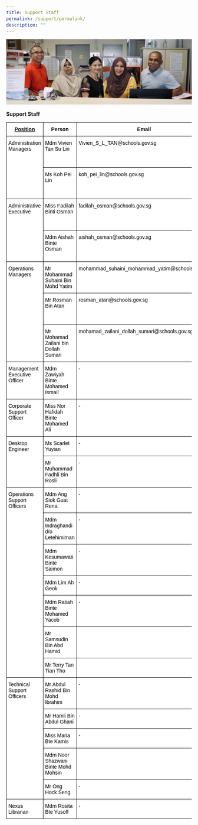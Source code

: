 ```yaml
---
title: Support Staff
permalink: /support/permalink/
description: ""
---
```

![](/images/support.jpg)

**Support Staff**

<style type="text/css">
.tg  {border-collapse:collapse;border-spacing:0;}
.tg td{border-color:black;border-style:solid;border-width:1px;font-family:Arial, sans-serif;font-size:14px;
  overflow:hidden;padding:10px 5px;word-break:normal;}
.tg th{border-color:black;border-style:solid;border-width:1px;font-family:Arial, sans-serif;font-size:14px;
  font-weight:normal;overflow:hidden;padding:10px 5px;word-break:normal;}
.tg .tg-cj27{background-color:#FFF;font-weight:bold;text-align:center;text-decoration:underline;vertical-align:top}
.tg .tg-9hzb{background-color:#FFF;font-weight:bold;text-align:center;vertical-align:top}
.tg .tg-ktyi{background-color:#FFF;text-align:left;vertical-align:top}
</style>
<table class="tg">
<thead>
  <tr>
    <th class="tg-cj27"><span style="font-weight:700;font-style:normal;text-decoration:underline;color:#000;background-color:transparent">Position</span></th>
    <th class="tg-9hzb"><span style="font-weight:700;font-style:normal;text-decoration:none;color:#000;background-color:transparent">Person</span></th>
    <th class="tg-9hzb"><span style="font-weight:700;font-style:normal;text-decoration:none;color:#000;background-color:transparent">Email</span></th>
    <th class="tg-9hzb"><span style="font-weight:700;font-style:normal;text-decoration:none;color:#000;background-color:transparent">Phone</span></th>
  </tr>
</thead>
<tbody>
  <tr>
    <td class="tg-ktyi" rowspan="2"><span style="font-weight:400;font-style:normal;text-decoration:none;color:#000;background-color:transparent">Administration Managers</span></td>
    <td class="tg-ktyi"><span style="font-weight:400;font-style:normal;text-decoration:none;color:#000;background-color:transparent">Mdm Vivien Tan Su Lin</span></td>
    <td class="tg-ktyi"><span style="font-weight:400;font-style:normal;text-decoration:none;color:#000;background-color:transparent">Vivien_S_L_TAN@schools.gov.sg</span></td>
    <td class="tg-ktyi"><span style="font-weight:400;font-style:normal;text-decoration:none;color:#000;background-color:transparent">6446 3301 ext 113</span></td>
  </tr>
  <tr>
    <td class="tg-ktyi"><span style="font-weight:400;font-style:normal;text-decoration:none;color:#000;background-color:transparent">Ms Koh Pei Lin</span></td>
    <td class="tg-ktyi"><span style="font-weight:400;font-style:normal;text-decoration:none;color:#000;background-color:transparent">koh_pei_lin@schools.gov.sg</span></td>
    <td class="tg-ktyi"><span style="font-weight:400;font-style:normal;text-decoration:none;color:#000;background-color:transparent">6446 3301 ext 114</span></td>
  </tr>
  <tr>
    <td class="tg-ktyi" rowspan="2"><span style="font-weight:400;font-style:normal;text-decoration:none;color:#000;background-color:transparent">Administrative Executive</span></td>
    <td class="tg-ktyi"><span style="font-weight:400;font-style:normal;text-decoration:none;color:#000;background-color:transparent">Miss Fadilah Binti Osman</span></td>
    <td class="tg-ktyi"><span style="font-weight:400;font-style:normal;text-decoration:none;color:#000;background-color:transparent">fadilah_osman@schools.gov.sg</span></td>
    <td class="tg-ktyi"><span style="font-weight:400;font-style:normal;text-decoration:none;color:#000;background-color:transparent">6446 3301 ext 166</span></td>
  </tr>
  <tr>
    <td class="tg-ktyi"><span style="font-weight:400;font-style:normal;text-decoration:none;color:#000;background-color:transparent">Mdm Aishah Binte Osman</span></td>
    <td class="tg-ktyi"><span style="font-weight:400;font-style:normal;text-decoration:none;color:#000;background-color:transparent">aishah_osman@schools.gov.sg </span></td>
    <td class="tg-ktyi"><span style="font-weight:400;font-style:normal;text-decoration:none;color:#000;background-color:transparent">6446 3301 ext 166</span></td>
  </tr>
  <tr>
    <td class="tg-ktyi" rowspan="3"><span style="font-weight:400;font-style:normal;text-decoration:none;color:#000;background-color:transparent">Operations Managers</span></td>
    <td class="tg-ktyi"><span style="font-weight:400;font-style:normal;text-decoration:none;color:#000;background-color:transparent">Mr Mohammad Suhaini Bin Mohd Yatim</span></td>
    <td class="tg-ktyi"><span style="font-weight:400;font-style:normal;text-decoration:none;color:#000;background-color:transparent">mohammad_suhaini_mohammad_yatim@schools.gov.sg </span></td>
    <td class="tg-ktyi"><span style="font-weight:400;font-style:normal;text-decoration:none;color:#000;background-color:transparent">6446 3301 ext 116</span></td>
  </tr>
  <tr>
    <td class="tg-ktyi"><span style="font-weight:400;font-style:normal;text-decoration:none;color:#000;background-color:transparent">Mr Rosman Bin Atan</span></td>
    <td class="tg-ktyi"><span style="font-weight:400;font-style:normal;text-decoration:none;color:#000;background-color:transparent">rosman_atan@schools.gov.sg </span></td>
    <td class="tg-ktyi"><span style="font-weight:400;font-style:normal;text-decoration:none;color:#000;background-color:transparent">6446 3301 ext 139</span></td>
  </tr>
  <tr>
    <td class="tg-ktyi"><span style="font-weight:400;font-style:normal;text-decoration:none;color:#000;background-color:transparent">Mr Mohamad Zailani bin Dollah Sumari</span></td>
    <td class="tg-ktyi"><span style="font-weight:400;font-style:normal;text-decoration:none;color:#000;background-color:transparent">mohamad_zailani_dollah_sumari@schools.gov.sg </span></td>
    <td class="tg-ktyi"><span style="font-weight:400;font-style:normal;text-decoration:none;color:#000;background-color:transparent">6446 3301 ext 166</span></td>
  </tr>
  <tr>
    <td class="tg-ktyi"><span style="font-weight:400;font-style:normal;text-decoration:none;color:#000;background-color:transparent">Management Executive Officer</span></td>
    <td class="tg-ktyi"><span style="font-weight:400;font-style:normal;text-decoration:none;color:#000;background-color:transparent">Mdm Zawiyah Binte Mohamed Ismail</span></td>
    <td class="tg-ktyi"><span style="font-weight:400;font-style:normal;text-decoration:none;color:#000;background-color:transparent">-</span></td>
    <td class="tg-ktyi"><span style="font-weight:400;font-style:normal;text-decoration:none;color:#000;background-color:transparent">-</span></td>
  </tr>
  <tr>
    <td class="tg-ktyi"><span style="font-weight:400;font-style:normal;text-decoration:none;color:#000;background-color:transparent">Corporate Support Officer</span></td>
    <td class="tg-ktyi"><span style="font-weight:400;font-style:normal;text-decoration:none;color:#000;background-color:transparent">Miss Nor Hafidah Binte Mohamed Ali</span></td>
    <td class="tg-ktyi"><span style="font-weight:400;font-style:normal;text-decoration:none;color:#000;background-color:transparent">-</span></td>
    <td class="tg-ktyi"><span style="font-weight:400;font-style:normal;text-decoration:none;color:#000;background-color:transparent">-</span></td>
  </tr>
  <tr>
    <td class="tg-ktyi" rowspan="2"><span style="font-weight:400;font-style:normal;text-decoration:none;color:#000;background-color:transparent">Desktop Engineer</span></td>
    <td class="tg-ktyi"><span style="font-weight:400;font-style:normal;text-decoration:none;color:#000;background-color:transparent">Ms Scarlet Yuyian</span></td>
    <td class="tg-ktyi"><span style="font-weight:400;font-style:normal;text-decoration:none;color:#000;background-color:transparent">-</span></td>
    <td class="tg-ktyi"><span style="font-weight:400;font-style:normal;text-decoration:none;color:#000;background-color:transparent">-</span></td>
  </tr>
  <tr>
    <td class="tg-ktyi"><span style="font-weight:400;font-style:normal;text-decoration:none;color:#000;background-color:transparent">Mr Muhammad Fadhli Bin Rosli</span></td>
    <td class="tg-ktyi"><span style="font-weight:400;font-style:normal;text-decoration:none;color:#000;background-color:transparent">-</span></td>
    <td class="tg-ktyi"><span style="font-weight:400;font-style:normal;text-decoration:none;color:#000;background-color:transparent">-</span></td>
  </tr>
  <tr>
    <td class="tg-ktyi" rowspan="7"><span style="font-weight:400;font-style:normal;text-decoration:none;color:#000;background-color:transparent">Operations Support Officers</span></td>
    <td class="tg-ktyi"><span style="font-weight:400;font-style:normal;text-decoration:none;color:#000;background-color:transparent">Mdm Ang Siok Guat Rena</span></td>
    <td class="tg-ktyi"><span style="font-weight:400;font-style:normal;text-decoration:none;color:#000;background-color:transparent">-</span></td>
    <td class="tg-ktyi"><span style="font-weight:400;font-style:normal;text-decoration:none;color:#000;background-color:transparent">-</span></td>
  </tr>
  <tr>
    <td class="tg-ktyi"><span style="font-weight:400;font-style:normal;text-decoration:none;color:#000;background-color:transparent">Mdm Indraghandi d/o Letehimiman</span></td>
    <td class="tg-ktyi"><span style="font-weight:400;font-style:normal;text-decoration:none;color:#000;background-color:transparent">-</span></td>
    <td class="tg-ktyi"><span style="font-weight:400;font-style:normal;text-decoration:none;color:#000;background-color:transparent">-</span></td>
  </tr>
  <tr>
    <td class="tg-ktyi"><span style="font-weight:400;font-style:normal;text-decoration:none;color:#000;background-color:transparent">Mdm Kesumawati Binte Saimon</span></td>
    <td class="tg-ktyi"><span style="font-weight:400;font-style:normal;text-decoration:none;color:#000;background-color:transparent">-</span></td>
    <td class="tg-ktyi"><span style="font-weight:400;font-style:normal;text-decoration:none;color:#000;background-color:transparent">-</span></td>
  </tr>
  <tr>
    <td class="tg-ktyi"><span style="font-weight:400;font-style:normal;text-decoration:none;color:#000;background-color:transparent">Mdm Lim Ah Geok</span></td>
    <td class="tg-ktyi"><span style="font-weight:400;font-style:normal;text-decoration:none;color:#000;background-color:transparent">-</span></td>
    <td class="tg-ktyi"><span style="font-weight:400;font-style:normal;text-decoration:none;color:#000;background-color:transparent">-</span></td>
  </tr>
  <tr>
    <td class="tg-ktyi"><span style="font-weight:400;font-style:normal;text-decoration:none;color:#000;background-color:transparent">Mdm Ratiah Binte Mohamed Yacob</span></td>
    <td class="tg-ktyi"><span style="font-weight:400;font-style:normal;text-decoration:none;color:#000;background-color:transparent">-</span></td>
    <td class="tg-ktyi"><span style="font-weight:400;font-style:normal;text-decoration:none;color:#000;background-color:transparent">-</span></td>
  </tr>
  <tr>
    <td class="tg-ktyi"><span style="font-weight:400;font-style:normal;text-decoration:none;color:#000;background-color:transparent">Mr Samsudin Bin Abd Hamid</span></td>
    <td class="tg-ktyi"></td>
    <td class="tg-ktyi"></td>
  </tr>
  <tr>
    <td class="tg-ktyi"><span style="font-weight:400;font-style:normal;text-decoration:none;color:#000;background-color:transparent">Mr Terry Tan Tian Tho</span></td>
    <td class="tg-ktyi"></td>
    <td class="tg-ktyi"></td>
  </tr>
  <tr>
    <td class="tg-ktyi" rowspan="5"><span style="font-weight:400;font-style:normal;text-decoration:none;color:#000;background-color:transparent">Technical Support Officers</span></td>
    <td class="tg-ktyi"><span style="font-weight:400;font-style:normal;text-decoration:none;color:#000;background-color:transparent">Mr Abdul Rashid Bin Mohd Ibrahim</span></td>
    <td class="tg-ktyi"><span style="font-weight:400;font-style:normal;text-decoration:none;color:#000;background-color:transparent">-</span></td>
    <td class="tg-ktyi"><span style="font-weight:400;font-style:normal;text-decoration:none;color:#000;background-color:transparent">-</span></td>
  </tr>
  <tr>
    <td class="tg-ktyi"><span style="font-weight:400;font-style:normal;text-decoration:none;color:#000;background-color:transparent">Mr Hamli Bin Abdul Ghani</span></td>
    <td class="tg-ktyi"><span style="font-weight:400;font-style:normal;text-decoration:none;color:#000;background-color:transparent">-</span></td>
    <td class="tg-ktyi"><span style="font-weight:400;font-style:normal;text-decoration:none;color:#000;background-color:transparent">-</span></td>
  </tr>
  <tr>
    <td class="tg-ktyi"><span style="font-weight:400;font-style:normal;text-decoration:none;color:#000;background-color:transparent">Miss Maria Bte Kamis</span></td>
    <td class="tg-ktyi"><span style="font-weight:400;font-style:normal;text-decoration:none;color:#000;background-color:transparent">-</span></td>
    <td class="tg-ktyi"><span style="font-weight:400;font-style:normal;text-decoration:none;color:#000;background-color:transparent">-</span></td>
  </tr>
  <tr>
    <td class="tg-ktyi"><span style="font-weight:400;font-style:normal;text-decoration:none;color:#000;background-color:transparent">Mdm Noor Shazwani Binte Mohd Mohsin</span></td>
    <td class="tg-ktyi"></td>
    <td class="tg-ktyi"></td>
  </tr>
  <tr>
    <td class="tg-ktyi"><span style="font-weight:400;font-style:normal;text-decoration:none;color:#000;background-color:transparent">Mr Ong Hock Seng</span></td>
    <td class="tg-ktyi"><span style="font-weight:400;font-style:normal;text-decoration:none;color:#000;background-color:transparent">-</span></td>
    <td class="tg-ktyi"><span style="font-weight:400;font-style:normal;text-decoration:none;color:#000;background-color:transparent">-</span></td>
  </tr>
  <tr>
    <td class="tg-ktyi"><span style="font-weight:400;font-style:normal;text-decoration:none;color:#000;background-color:transparent">Nexus Librarian</span></td>
    <td class="tg-ktyi"><span style="font-weight:400;font-style:normal;text-decoration:none;color:#000;background-color:transparent">Mdm Rosita Bte Yusoff</span></td>
    <td class="tg-ktyi"><span style="font-weight:400;font-style:normal;text-decoration:none;color:#000;background-color:transparent">-</span></td>
    <td class="tg-ktyi"><span style="font-weight:400;font-style:normal;text-decoration:none;color:#000;background-color:transparent">-</span></td>
  </tr>
</tbody>
</table>